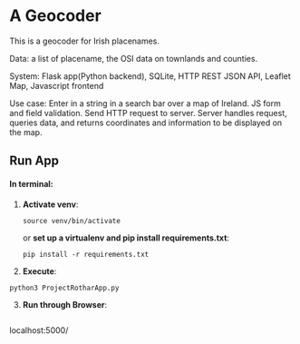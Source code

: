 # A Geocoder

This is a geocoder for Irish placenames.

Data: a list of placename, the OSI data on townlands and counties.

System: Flask app(Python backend), SQLite, HTTP REST JSON API, Leaflet Map, Javascript frontend

Use case: Enter in a string in a search bar over a map of Ireland. JS form and field validation. Send HTTP request to server. Server handles request, queries data, and returns coordinates and information to be displayed on the map.

## Run App
#### In terminal:
1. **Activate venv**:
  
	```
	source venv/bin/activate
	```
	or **set up a virtualenv and pip install requirements.txt**:
				  
	```
	pip install -r requirements.txt
	```
2. **Execute**:
  ```
  python3 ProjectRotharApp.py
  ```

3. **Run through Browser**:
	```
  localhost:5000/
  ```
